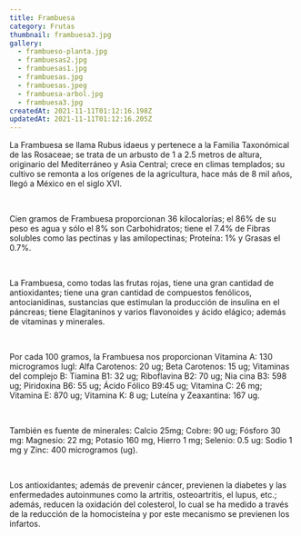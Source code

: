 ```yaml
---
title: Frambuesa
category: Frutas
thumbnail: frambuesa3.jpg
gallery:
  - frambueso-planta.jpg
  - frambuesas2.jpg
  - frambuesas1.jpg
  - frambuesas.jpg
  - frambuesas.jpeg
  - frambuesa-arbol.jpg
  - frambuesa3.jpg
createdAt: 2021-11-11T01:12:16.198Z
updatedAt: 2021-11-11T01:12:16.205Z
---
```

La Frambuesa se llama Rubus idaeus y pertenece a la Familia Taxonómical de las Rosaceae; se trata de un arbusto de 1 a 2.5 metros de altura, originario del Mediterráneo y Asia Central; crece en climas templados; su cultivo se remonta a los orígenes de la agricultura, hace más de 8 mil años, llegó a México en el siglo XVI.

<br/>

Cien gramos de Frambuesa proporcionan 36 kilocalorías; el 86% de su peso es agua y sólo el 8% son Carbohidratos; tiene el 7.4% de Fibras solubles como las pectinas y las amilopectinas; Proteína: 1% y Grasas el 0.7%.

<br/>

La Frambuesa, como todas las frutas rojas, tiene una gran cantidad de antioxidantes; tiene una gran cantidad de compuestos fenólicos, antocianidinas, sustancias que estimulan la producción de insulina en el páncreas; tiene Elagitaninos y varios flavonoides y ácido elágico; además de vitaminas y minerales.

<br/>

Por cada 100 gramos, la Frambuesa nos proporcionan Vitamina A: 130 microgramos lugl: Alfa Carotenos: 20 ug; Beta Carotenos: 15 ug; Vitaminas del complejo B: Tiamina B1: 32 ug; Riboflavina B2: 70 ug; Nia cina B3: 598 ug; Piridoxina B6: 55 ug; Ácido Fólico B9:45 ug; Vitamina C: 26 mg; Vitamina E: 870 ug; Vitamina K: 8 ug; Luteína y Zeaxantina: 167 ug.

<br/>

También es fuente de minerales: Calcio 25mg; Cobre: 90 ug; Fósforo 30 mg: Magnesio: 22 mg; Potasio 160 mg, Hierro 1 mg; Selenio: 0.5 ug: Sodio 1 mg y Zinc: 400 microgramos (ug).

<br/>

Los antioxidantes; además de prevenir cáncer, previenen la diabetes y las enfermedades autoinmunes como la artritis, osteoartritis, el lupus, etc.; además, reducen la oxidación del colesterol, lo cual se ha medido a través de la reducción de la homocisteína y por este mecanismo se previenen los infartos.